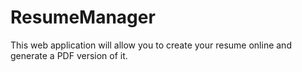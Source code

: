 # ResumeManager

This web application will allow you to create your resume online and generate a PDF version of it.
